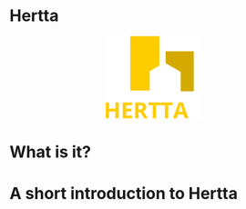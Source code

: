 # Hertta

<p align="center" width="100%">
    <img width="33%" src="assets/Hertta_logo.svg"> 
</p>

# What is it?

# A short introduction to Hertta

